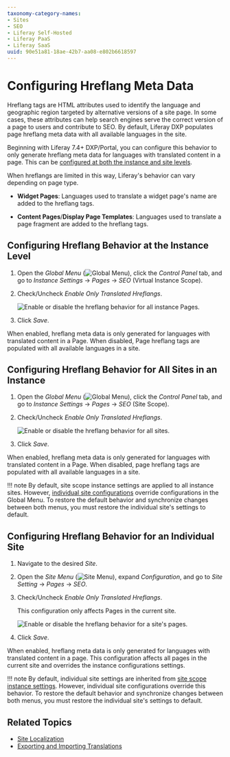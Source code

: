 ```yaml
---
taxonomy-category-names:
- Sites
- SEO
- Liferay Self-Hosted
- Liferay PaaS
- Liferay SaaS
uuid: 90e51a81-18ae-42b7-aa08-e802b6618597
---
```


# Configuring Hreflang Meta Data

Hreflang tags are HTML attributes used to identify the language and geographic region targeted by alternative versions of a site page. In some cases, these attributes can help search engines serve the correct version of a page to users and contribute to SEO. By default, Liferay DXP populates page hreflang meta data with all available languages in the site.

Beginning with Liferay 7.4+ DXP/Portal, you can configure this behavior to only generate hreflang meta data for languages with translated content in a page. This can be [configured at both the instance and site levels](../../system-administration/configuring-liferay/understanding-configuration-scope.md).

When hreflangs are limited in this way, Liferay's behavior can vary depending on page type.

- **Widget Pages**: Languages used to translate a widget page's name are added to the hreflang tags.

- **Content Pages**/**Display Page Templates**: Languages used to translate a page fragment are added to the hreflang tags.

## Configuring Hreflang Behavior at the Instance Level

1. Open the *Global Menu* (![Global Menu](../../images/icon-applications-menu.png)), click the *Control Panel* tab, and go to *Instance Settings* &rarr; *Pages* &rarr; *SEO* (Virtual Instance Scope).

1. Check/Uncheck *Enable Only Translated Hreflangs*.

   ![Enable or disable the hreflang behavior for all instance Pages.](./configuring-hreflang-meta-data/images/01.png)

1. Click *Save*.

When enabled, hreflang meta data is only generated for languages with translated content in a Page. When disabled, Page hreflang tags are populated with all available languages in a site.

## Configuring Hreflang Behavior for All Sites in an Instance

1. Open the *Global Menu* (![Global Menu](../../images/icon-applications-menu.png)), click the *Control Panel* tab, and go to *Instance Settings* &rarr; *Pages* &rarr; *SEO* (Site Scope).

1. Check/Uncheck *Enable Only Translated Hreflangs*.

   ![Enable or disable the hreflang behavior for all sites.](./configuring-hreflang-meta-data/images/02.png)

1. Click *Save*.

When enabled, hreflang meta data is only generated for languages with translated content in a Page. When disabled, page hreflang tags are populated with all available languages in a site.

!!! note
    By default, site scope instance settings are applied to all instance sites. However, [individual site configurations](#configuring-hreflang-behavior-for-an-individual-site) override configurations in the Global Menu. To restore the default behavior and synchronize changes between both menus, you must restore the individual site's settings to default.

## Configuring Hreflang Behavior for an Individual Site

1. Navigate to the desired *Site*.

1. Open the *Site Menu* (![Site Menu](../../images/icon-product-menu.png)), expand *Configuration*, and go to *Site Setting* &rarr; *Pages* &rarr; *SEO*.

1. Check/Uncheck *Enable Only Translated Hreflangs*.

   This configuration only affects Pages in the current site.

   ![Enable or disable the hreflang behavior for a site's pages.](./configuring-hreflang-meta-data/images/03.png)

1. Click *Save*.

When enabled, hreflang meta data is only generated for languages with translated content in a page. This configuration affects all pages in the current site and overrides the instance configurations settings.

!!! note
    By default, individual site settings are inherited from [site scope instance settings](#configuring-hreflang-behavior-for-all-sites-in-an-instance). However, individual site configurations override this behavior. To restore the default behavior and synchronize changes between both menus, you must restore the individual site's settings to default.

## Related Topics

- [Site Localization](./site-localization.md)
- [Exporting and Importing Translations](../../content-authoring-and-management/translating-pages-and-content.md)
